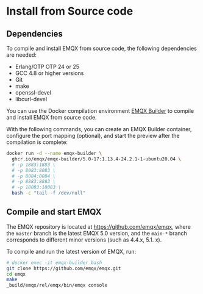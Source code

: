 # Install from Source code

## Dependencies

To compile and install EMQX from source code, the following dependencies are needed: 

- Erlang/OTP OTP 24 or 25 
- GCC 4.8 or higher versions
- Git
- make
- openssl-devel
- libcurl-devel

You can use the Docker compilation environment [EMQX Builder](https://github.com/emqx/emqx-builder) to compile and install EMQX from source code.

With the following commands, you can create an EMQX Builder container, configure the port mapping (optional), and start the preview after the compilation is complete:

```bash
docker run -d --name emqx-builder \
  ghcr.io/emqx/emqx-builder/5.0-17:1.13.4-24.2.1-1-ubuntu20.04 \
  # -p 1883:1883 \
  # -p 8083:8083 \
  # -p 8084:8084 \
  # -p 8883:8883 \
  # -p 18083:18083 \
  bash -c "tail -f /dev/null"
```

## Compile and start EMQX

The EMQX repository is located at <https://github.com/emqx/emqx>, where the `master` branch is the latest EMQX 5.0 version, and the `main-*` branch corresponds to different minor versions (such as 4.4.x, 5.1. x).

To compile and run the latest version of EMQX, run: 

```bash
# docker exec -it emqx-builder bash
git clone https://github.com/emqx/emqx.git
cd emqx
make
_build/emqx/rel/emqx/bin/emqx console
```
